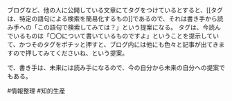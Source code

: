 ブログなど、他の人に公開している文章にてタグをつけているとすると、[[タグは、特定の語句による検索を簡易化するもの]]であるので、それは書き手から読み手への「この語句で検索してみては？」という提案になる。
タグは、今読んでいるものは「〇〇について書いているものですよ」ということを提示していて、かつそのタグをポチッと押すと、ブログ内には他にも色々と記事が出てきますので押してみてくださいね、という提案。

で、書き手は、未来には読み手になるので、今の自分から未来の自分への提案でもある。

#情報整理 #知的生産